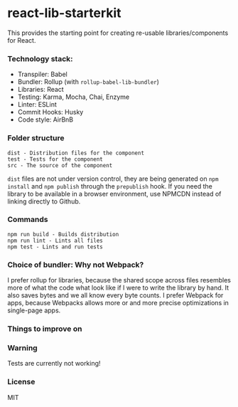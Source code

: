 # react-lib-starterkit
This provides the starting point for creating re-usable libraries/components for React.

### Technology stack:
- Transpiler: Babel
- Bundler: Rollup (with `rollup-babel-lib-bundler`)
- Libraries: React
- Testing: Karma, Mocha, Chai, Enzyme
- Linter: ESLint
- Commit Hooks: Husky
- Code style: AirBnB

### Folder structure
```
dist - Distribution files for the component
test - Tests for the component
src - The source of the component
```

`dist` files are not under version control, they are being generated on `npm install` and `npm publish` through the `prepublish` hook. If you need the library to be available in a browser environment, use NPMCDN instead of linking directly to Github.

### Commands
```
npm run build - Builds distribution
npm run lint - Lints all files
npm test - Lints and run tests
```

### Choice of bundler: Why not Webpack?
I prefer rollup for libraries, because the shared scope across files resembles more of what the code what look like if I were to write the library by hand. It also saves bytes and we all know every byte counts.
I prefer Webpack for apps, because Webpacks allows more or and more precise optimizations in single-page apps.


### Things to improve on


### Warning
Tests are currently not working!

### License
MIT
